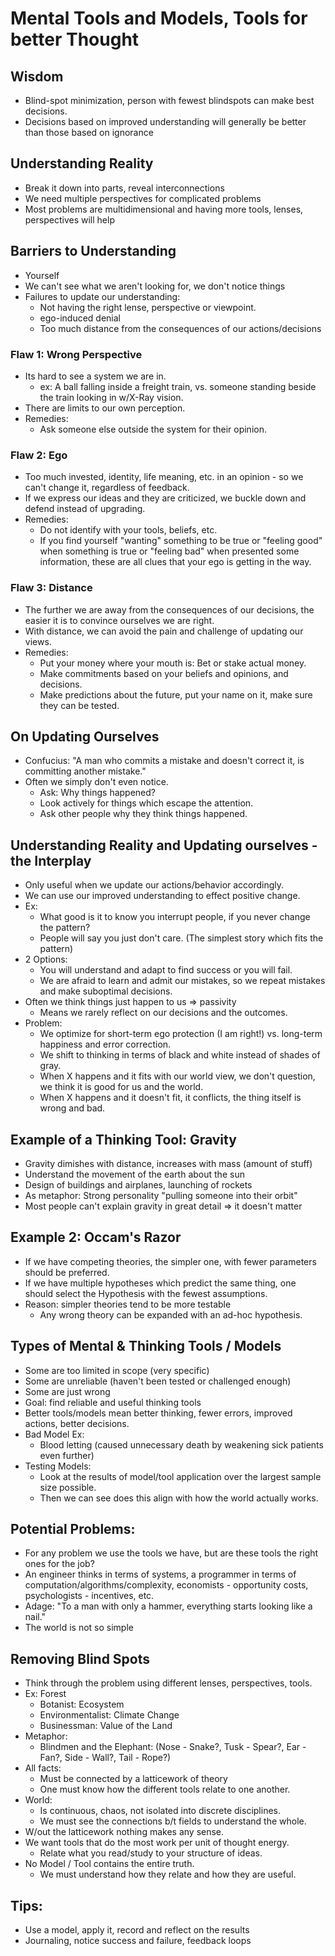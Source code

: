 # Mental Tools and Models, Tools for better Thought

## Wisdom

* Blind-spot minimization, person with fewest blindspots can make best decisions.
* Decisions based on improved understanding will generally be better than those based on ignorance

## Understanding Reality
* Break it down into parts, reveal interconnections
* We need multiple perspectives for complicated problems
* Most problems are multidimensional and having more tools, lenses, perspectives will help

## Barriers to Understanding
* Yourself
* We can't see what we aren't looking for, we don't notice things
* Failures to update our understanding:
    * Not having the right lense, perspective or viewpoint.
    * ego-induced denial
    * Too much distance from the consequences of our actions/decisions

### Flaw 1: Wrong Perspective
* Its hard to see a system we are in.
    * ex: A ball falling inside a freight train, vs. someone standing beside the train looking in w/X-Ray vision.
* There are limits to our own perception.
* Remedies:
    * Ask someone else outside the system for their opinion.

### Flaw 2: Ego
* Too much invested, identity, life meaning, etc. in an opinion - so we can't change it, regardless of feedback.
* If we express our ideas and they are criticized, we buckle down and defend instead of upgrading.
* Remedies:
    * Do not identify with your tools, beliefs, etc.
    * If you find yourself "wanting" something to be true or "feeling good" when something is true or "feeling bad" when presented some information, these are all clues that your ego is getting in the way.

### Flaw 3: Distance
* The further we are away from the consequences of our decisions, the easier it is to convince ourselves we are right.
* With distance, we can avoid the pain and challenge of updating our views.
* Remedies:
    * Put your money where your mouth is: Bet or stake actual money.
    * Make commitments based on your beliefs and opinions, and decisions.
    * Make predictions about the future, put your name on it, make sure they can be tested.

## On Updating Ourselves
* Confucius: "A man who commits a mistake and doesn't correct it, is committing another mistake."
* Often we simply don't even notice.
    * Ask: Why things happened?
    * Look actively for things which escape the attention.
    * Ask other people why they think things happened.

## Understanding Reality and Updating ourselves - the Interplay
* Only useful when we update our actions/behavior accordingly.
* We can use our improved understanding to effect positive change.
* Ex:
    * What good is it to know you interrupt people, if you never change the pattern?
    * People will say you just don't care. (The simplest story which fits the pattern)
* 2 Options:
    * You will understand and adapt to find success or you will fail.
    * We are afraid to learn and admit our mistakes, so we repeat mistakes and make suboptimal decisions.
* Often we think things just happen to us => passivity
    * Means we rarely reflect on our decisions and the outcomes.
* Problem:
    * We optimize for short-term ego protection (I am right!) vs. long-term happiness and error correction.
    * We shift to thinking in terms of black and white instead of shades of gray.
    * When X happens and it fits with our world view, we don't question, we think it is good for us and the world.
    * When X happens and it doesn't fit, it conflicts, the thing itself is wrong and bad.

## Example of a Thinking Tool: Gravity
* Gravity dimishes with distance, increases with mass (amount of stuff)
* Understand the movement of the earth about the sun
* Design of buildings and airplanes, launching of rockets
* As metaphor: Strong personality "pulling someone into their orbit"
* Most people can't explain gravity in great detail => it doesn't matter

## Example 2: Occam's Razor
* If we have competing theories, the simpler one, with fewer parameters should be preferred.
* If we have multiple hypotheses which predict the same thing, one should select the Hypothesis with the fewest assumptions.
* Reason: simpler theories tend to be more testable
    * Any wrong theory can be expanded with an ad-hoc hypothesis.

## Types of Mental & Thinking Tools / Models
* Some are too limited in scope (very specific)
* Some are unreliable (haven't been tested or challenged enough)
* Some are just wrong
* Goal: find reliable and useful thinking tools
* Better tools/models mean better thinking, fewer errors, improved actions, better decisions.
* Bad Model Ex:
    * Blood letting (caused unnecessary death by weakening sick patients even further)
* Testing Models:
    * Look at the results of model/tool application over the largest sample size possible.
    * Then we can see does this align with how the world actually works.

## Potential Problems:
* For any problem we use the tools we have, but are these tools the right ones for the job?
* An engineer thinks in terms of systems, a programmer in terms of computation/algorithms/complexity, economists - opportunity costs, psychologists - incentives, etc.
* Adage: "To a man with only a hammer, everything starts looking like a nail."
* The world is not so simple

## Removing Blind Spots
* Think through the problem using different lenses, perspectives, tools.
* Ex: Forest
    * Botanist: Ecosystem
    * Environmentalist: Climate Change
    * Businessman: Value of the Land
* Metaphor:
    * Blindmen and the Elephant: (Nose - Snake?, Tusk - Spear?, Ear - Fan?, Side - Wall?, Tail - Rope?)
* All facts:
    * Must be connected by a latticework of theory
    * One must know how the different tools relate to one another.
* World:
    * Is continuous, chaos, not isolated into discrete disciplines.
    * We must see the connections b/t fields to understand the whole.
* W/out the latticework nothing makes any sense.
* We want tools that do the most work per unit of thought energy.
    * Relate what you read/study to your structure of ideas.
* No Model / Tool contains the entire truth.
    * We must understand how they relate and how they are useful.

## Tips:
* Use a model, apply it, record and reflect on the results
* Journaling, notice success and failure, feedback loops